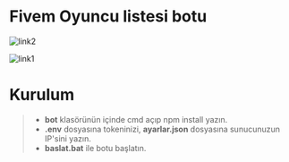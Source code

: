 # Fivem Oyuncu listesi botu
![link2](https://i.imgur.com/wofCn5c.png)

![link1](https://cdn.discordapp.com/attachments/613330092151668748/808278228975747072/unknown.png)


# Kurulum
> * **bot** klasörünün içinde cmd açıp npm install yazın.
> * **.env** dosyasına tokeninizi, **ayarlar.json** dosyasına sunucunuzun IP'sini yazın.
> * **baslat.bat** ile botu başlatın.
